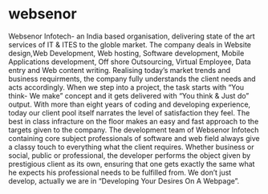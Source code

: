 # websenor
Websenor Infotech- an India based organisation, delivering state of the art services of IT &amp; ITES to the globle market. The company deals in Website design,Web Development, Web hosting, Software development, Mobile Applications development, Off shore Outsourcing, Virtual Employee, Data entry and Web content writing. Realising today’s market trends and business requirments, the company fully understands the client needs and acts accordingly.  When we step into a project, the task starts with “You think- We make” concept and it gets delivered with “You think &amp; Just do” output. With more than eight years of coding and developing experience, today our client pool itself narrates the level of satisfaction they feel. The best in class infracture on the floor makes an easy and fast approach to the targets given to the company. The development team of Websenor Infotech containing core subject professionals of software and web field always give a classy touch to everything what the client requires. Whether business or social, public or professional, the developer performs the object given by prestigious client as its own, ensuring that one gets exactly the same what he expects his professional needs to be fulfilled from. We don’t just develop, actually we are in “Developing Your Desires On A Webpage”.
